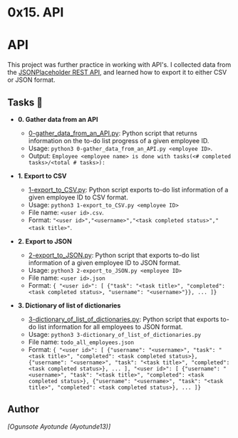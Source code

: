 # 0x15. API

# API

This project was further practice in working with API's. I collected data from the
[JSONPlaceholder REST API](https://jsonplaceholder.typicode.com/), and learned how
to export it to either CSV or JSON format.

## Tasks :page_with_curl:

* **0. Gather data from an API**
  * [0-gather_data_from_an_API.py](./0-gather_data_from_an_API.py): Python script
  that returns information on the to-do list progress of a given employee ID.
  * Usage: `python3 0-gather_data_from_an_API.py <employee ID>`.
  * Output: `Employee <employee name> is done with tasks(<# completed tasks>/<total # tasks>):`

* **1. Export to CSV**
  * [1-export_to_CSV.py](./1-export_to_CSV.py): Python script exports to-do list
  information of a given employee ID to CSV format.
  * Usage: `python3 1-export_to_CSV.py <employee ID>`
  * File name: `<user id>.csv`.
  * Format: `"<user id>","<username>","<task completed status>","<task title>"`.

* **2. Export to JSON**
  * [2-export_to_JSON.py](./2-export_to_JSON.py): Python script that exports
  to-do list information of a given employee ID to JSON format.
  * Usage: `python3 2-export_to_JSON.py <employee ID>`
  * File name: `<user id>.json`
  * Format: `{ "<user id>": [ {"task": "<task title>", "completed": <task completed status>, "username": "<username>"}}, ... ]}`

* **3. Dictionary of list of dictionaries**
  * [3-dictionary_of_list_of_dictionaries.py](./3-dictionary_of_list_of_dictionaries.py):
  Python script that exports to-do list information for all employees to JSON format.
  * Usage: `python3 3-dictionary_of_list_of_dictionaries.py`
  * File name: `todo_all_employees.json`
  * Format: `{ "<user id>": [ {"username": "<username>", "task": "<task title>", "completed": <task completed status>}, {"username": "<username>", "task": "<task title>", "completed": <task completed status>}, ... ], "<user id>": [ {"username": "<username>", "task": "<task title>", "completed": <task completed status>}, {"username": "<username>", "task": "<task title>", "completed": <task completed status>}, ... ]}`

## Author
*[Ogunsote Ayotunde (Ayotunde13)]*
